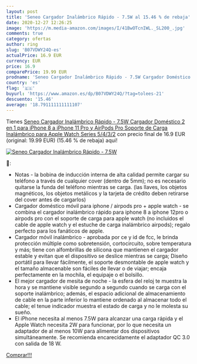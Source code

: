 ```yaml
---
layout: post
title: 'Seneo Cargador Inalámbrico Rápido - 7.5W al 15.46 % de rebaja'
date: 2020-12-27 12:26:25
image: 'https://m.media-amazon.com/images/I/41BwOTcnIWL._SL200_.jpg'
comments: true
category: ofertas
author: ring
slug: 'B07VDWY24Q-es'
actualPrice: 16.9 EUR
currency: EUR
price: 16.9
comparePrice: 19.99 EUR
prodname: 'Seneo Cargador Inalámbrico Rápido - 7.5W Cargador Doméstico 2 en 1 para iPhone 8 a iPhone 11 Pro y AirPods Pro  Soporte de Carga Inalámbrico para Apple Watch Series 5/4/3/2'
country: 'es'
flag: '🇪🇸'
buyurl: 'https://www.amazon.es/dp/B07VDWY24Q/?tag=tolees-21'
descuento: '15.46'
average: '18.791111111111107'
---
```


Tienes [Seneo Cargador Inalámbrico Rápido - 7.5W Cargador Doméstico 2 en 1 para iPhone 8 a iPhone 11 Pro y AirPods Pro  Soporte de Carga Inalámbrico para Apple Watch Series 5/4/3/2](https://www.amazon.es/dp/B07VDWY24Q/?tag=tolees-21) con precio final de  16.9 EUR (original: 19.99 EUR) (15.46 %  de rebaja) aqui!

[![Seneo Cargador Inalámbrico Rápido - 7.5W](https://m.media-amazon.com/images/I/41BwOTcnIWL._SL200_.jpg)](https://www.amazon.es/dp/B07VDWY24Q/?tag=tolees-21)

🔎:

- Notas - la bobina de inducción interna de alta calidad permite cargar su teléfono a través de cualquier cover (dentro de 5mm); no es necesario quitarse la funda del teléfono mientras se carga. (las llaves, los objetos magnéticos, los objetos metálicos y la tarjeta de crédito deben retirarse del cover antes de cargarlos)
- Cargador doméstico móvil para iphone / airpods pro + apple watch - se combina el cargador inalámbrico rápido para iphone 8 a iphone 12pro o airpods pro con el soporte de carga para apple watch (no incluidos el cable de apple watch y el estuche de carga inalámbrico airpods); regalo perfecto para los fanáticos de apple.
- Cargador móvil inalámbrico - aprobada por ce y id de fcc, le brinda protección múltiple como sobretensión, cortocircuito, sobre temperatura y más; tiene con alfombrillas de silicona que mantienen el cargador estable y evitan que el dispositivo se deslice mientras se carga; Diseño portátil para llevar fácilmente, el soporte desmontable de apple watch y el tamaño almacenable son fáciles de llevar o de viajar; encaja perfectamente en la mochila, el equipaje o el bolsillo.
- El mejor cargador de mesita de noche - la esfera del reloj te muestra la hora y se mantiene visible segundo a segundo cuando se carga con el soporte inalámbrico; además, el espacio adicional de almacenamiento de cable en la parte inferior lo mantiene ordenado al almacenar todo el cable; el tenue indicador muestra el estado de carga y no le molesta su sueño.
- El iPhone necesita al menos 7.5W para alcanzar una carga rápida y el Apple Watch necesita 2W para funcionar, por lo que necesita un adaptador de al menos 10W para alimentar dos dispositivos simultáneamente. Se recomienda encarecidamente el adaptador QC 3.0 con salida de 18 W.

[Comprar!!!](https://www.amazon.es/dp/B07VDWY24Q/?tag=tolees-21)
